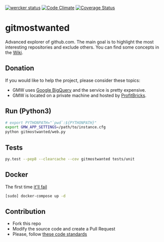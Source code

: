 [![wercker status](https://app.wercker.com/status/7767a5325ebf378ede0ac3016c992ebc/s/master "wercker status")](https://app.wercker.com/project/bykey/7767a5325ebf378ede0ac3016c992ebc)
[![Code Climate](https://codeclimate.com/github/kkamkou/gitmostwanted.com/badges/gpa.svg)](https://codeclimate.com/github/kkamkou/gitmostwanted.com)
[![Coverage Status](https://coveralls.io/repos/kkamkou/gitmostwanted.com/badge.svg?branch=HEAD&service=github)](https://coveralls.io/github/kkamkou/gitmostwanted.com?branch=HEAD)

# gitmostwanted
Advanced explorer of github.com. The main goal is to highlight the most interesting repositories and exclude others. You can find some concepts in the [Wiki](https://github.com/kkamkou/gitmostwanted.com/wiki).

## Donation
If you would like to help the project, please consider these topics:
- GMW uses [Google BigQuery](https://cloud.google.com/bigquery/pricing) and the service is pretty expensive.
- GMW is located on a private machine and hosted by [ProfitBricks](https://www.profitbricks.de/).

## Run (Python3)

```bash
# export PYTHONPATH="`pwd`:${PYTHONPATH}"
export GMW_APP_SETTINGS=/path/to/instance.cfg
python gitmostwanted/web.py
```

## Tests

```bash
py.test --pep8 --clearcache --cov gitmostwanted tests/unit
```

## Docker
The first time [it'll fail](https://github.com/docker/compose/issues/374)

```bash
[sudo] docker-compose up -d
```

## Contribution
- Fork this repo
- Modify the source code and create a Pull Request
- Please, follow [these code standards](https://github.com/amontalenti/elements-of-python-style)
